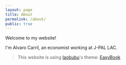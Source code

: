 ```yaml
---
layout: page
title: About
permalink: /about/
public: true
---
```


Welcome to my website!

I'm Alvaro Carril, an economist working at J-PAL LAC.

> This website is using [laobubu](http://laobubu.net)'s theme: [EasyBook](https://github.com/laobubu/jekyll-theme-EasyBook)
